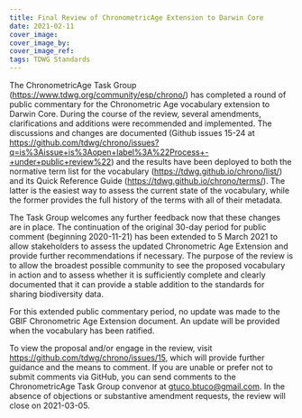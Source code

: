 ```yaml
---
title: Final Review of ChronometricAge Extension to Darwin Core
date: 2021-02-11
cover_image: 
cover_image_by: 
cover_image_ref: 
tags: TDWG Standards
---
```

The ChronometricAge Task Group (https://www.tdwg.org/community/esp/chrono/) has completed a round of public commentary for the Chronometric Age vocabulary extension to Darwin Core. During the course of the review, several amendments, clarifications and additions were recommended and implemented. The discussions and changes are documented (Github issues 15-24 at https://github.com/tdwg/chrono/issues?q=is%3Aissue+is%3Aopen+label%3A%22Process+-+under+public+review%22) and the results have been deployed to both the normative term list for the vocabulary (https://tdwg.github.io/chrono/list/) and its Quick Reference Guide (https://tdwg.github.io/chrono/terms/). The latter is the easiest way to assess the current state of the vocabulary, while the former provides the full history of the terms with all of their metadata.

The Task Group welcomes any further feedback now that these changes are in place. The continuation of the original 30-day period for public comment (beginning 2020-11-21) has been extended to 5 March 2021 to allow stakeholders to assess the updated Chronometric Age Extension and provide further recommendations if necessary. The purpose of the review is to allow the broadest possible community to see the proposed vocabulary in action and to assess whether it is sufficiently complete and clearly documented that it can provide a stable addition to the standards for sharing biodiversity data. 

For this extended public commentary period, no update was made to the GBIF Chronometric Age Extension document. An update will be provided when the vocabulary has been ratified.

To view the proposal and/or engage in the review, visit https://github.com/tdwg/chrono/issues/15, which will provide further guidance and the means to comment. If you are unable or prefer not to submit comments via GitHub, you can send comments to the ChronometricAge Task Group convenor at gtuco.btuco@gmail.com. In the absence of objections or substantive amendment requests, the review will close on 2021-03-05.
